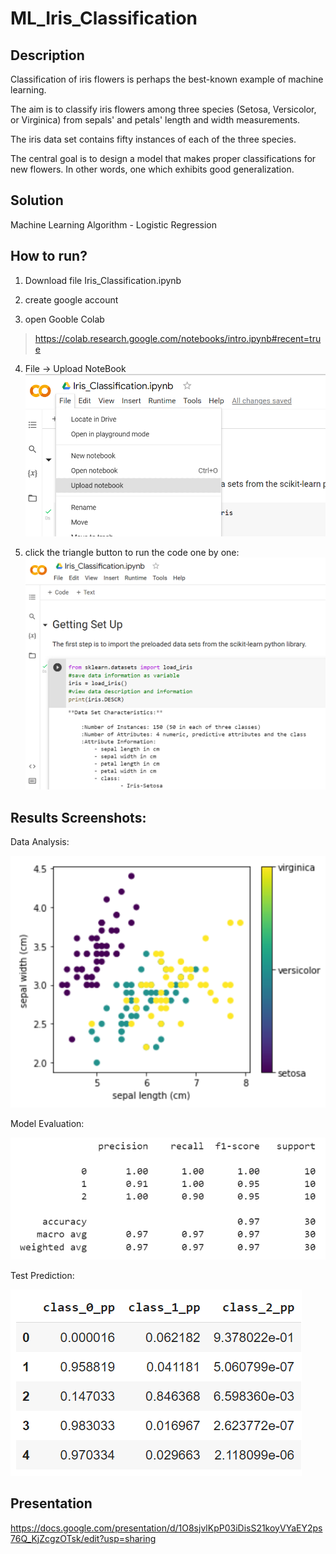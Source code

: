 # ML_Iris_Classification

## Description

Classification of iris flowers is perhaps the best-known example of machine learning.

The aim is to classify iris flowers among three species (Setosa, Versicolor, or Virginica) from sepals' and petals' length and width measurements.

The iris data set contains fifty instances of each of the three species.

The central goal is to design a model that makes proper classifications for new flowers. In other words, one which exhibits good generalization.


## Solution

Machine Learning Algorithm - Logistic Regression 

## How to run?

1. Download file Iris_Classification.ipynb

2. create google account

3. open Gooble Colab
> https://colab.research.google.com/notebooks/intro.ipynb#recent=true

4. File -> Upload NoteBook
![GitHub Logo](images/colab_upload_notebook.PNG)

5. click the triangle button to run the code one by one:
![GitHub Logo](images/colab_run-notebook.PNG)

## Results Screenshots:

Data Analysis:


![GitHub Logo](images/iris_4.PNG)


Model Evaluation:


![GitHub Logo](images/iris_7.PNG)



Test Prediction:


![GitHub Logo](images/iris_6.PNG)



## Presentation
https://docs.google.com/presentation/d/1O8sjvlKpP03iDisS21koyVYaEY2ps76Q_KjZcgzOTsk/edit?usp=sharing



